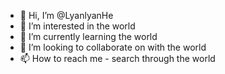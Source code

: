 - 👋 Hi, I’m @LyanlyanHe
- 👀 I’m interested in the world
- 🌱 I’m currently learning the world
- 💞️ I’m looking to collaborate on with the world
- 📫 How to reach me - search through the world

<!---
LyanlyanHe/LyanlyanHe is a ✨ special ✨ repository because its `README.md` (this file) appears on your GitHub profile.
You can click the Preview link to take a look at your changes.
--->
